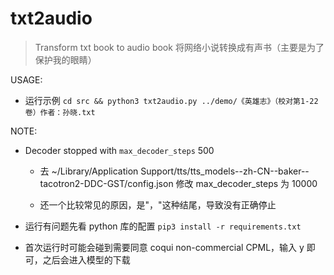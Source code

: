 # txt2audio

> Transform txt book to audio book 将网络小说转换成有声书（主要是为了保护我的眼睛）

USAGE:

- 运行示例 `cd src && python3 txt2audio.py ../demo/《英雄志》（校对第1-22卷）作者：孙晓.txt `

NOTE:

- Decoder stopped with `max_decoder_steps` 500

  - 去 ~/Library/Application Support/tts/tts_models--zh-CN--baker--tacotron2-DDC-GST/config.json 修改 max_decoder_steps 为
  10000

  - 还一个比较常见的原因，是"，"这种结尾，导致没有正确停止

- 运行有问题先看 python 库的配置 `pip3 install -r requirements.txt`

- 首次运行时可能会碰到需要同意 coqui non-commercial CPML，输入 y 即可，之后会进入模型的下载

